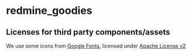 # redmine_goodies

## Licenses for third party components/assets

We use some icons from [Google Fonts](https://fonts.google.com/icons), licensed under [Apache License v2](https://www.apache.org/licenses/LICENSE-2.0.html)
